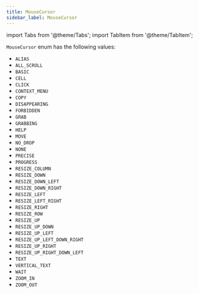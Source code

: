 ```yaml
---
title: MouseCursor
sidebar_label: MouseCursor
---
```

import Tabs from '@theme/Tabs';
import TabItem from '@theme/TabItem';

`MouseCursor` enum has the following values:

* `ALIAS`
* `ALL_SCROLL`
* `BASIC`
* `CELL`
* `CLICK`
* `CONTEXT_MENU`
* `COPY`
* `DISAPPEARING`
* `FORBIDDEN`
* `GRAB`
* `GRABBING`
* `HELP`
* `MOVE`
* `NO_DROP`
* `NONE`
* `PRECISE`
* `PROGRESS`
* `RESIZE_COLUMN`
* `RESIZE_DOWN`
* `RESIZE_DOWN_LEFT`
* `RESIZE_DOWN_RIGHT`
* `RESIZE_LEFT`
* `RESIZE_LEFT_RIGHT`
* `RESIZE_RIGHT`
* `RESIZE_ROW`
* `RESIZE_UP`
* `RESIZE_UP_DOWN`
* `RESIZE_UP_LEFT`
* `RESIZE_UP_LEFT_DOWN_RIGHT`
* `RESIZE_UP_RIGHT`
* `RESIZE_UP_RIGHT_DOWN_LEFT`
* `TEXT`
* `VERTICAL_TEXT`
* `WAIT`
* `ZOOM_IN`
* `ZOOM_OUT`